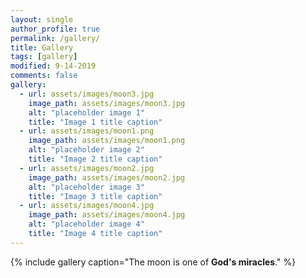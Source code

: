 ```yaml
---
layout: single
author_profile: true
permalink: /gallery/
title: Gallery
tags: [gallery]
modified: 9-14-2019
comments: false
gallery:
  - url: assets/images/moon3.jpg
    image_path: assets/images/moon3.jpg
    alt: "placeholder image 1"
    title: "Image 1 title caption"
  - url: assets/images/moon1.png
    image_path: assets/images/moon1.png
    alt: "placeholder image 2"
    title: "Image 2 title caption"
  - url: assets/images/moon2.jpg
    image_path: assets/images/moon2.jpg
    alt: "placeholder image 3"
    title: "Image 3 title caption"  
  - url: assets/images/moon4.jpg
    image_path: assets/images/moon4.jpg
    alt: "placeholder image 4"
    title: "Image 4 title caption" 
---
```


{% include gallery caption="The moon is one of **God's miracles**." %}

